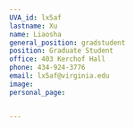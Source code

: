 ```yaml
---
UVA_id: lx5af
lastname: Xu
name: Liaosha
general_position: gradstudent
position: Graduate Student
office: 403 Kerchof Hall
phone: 434-924-3776
email: lx5af@virginia.edu
image: 
personal_page:


---
```

